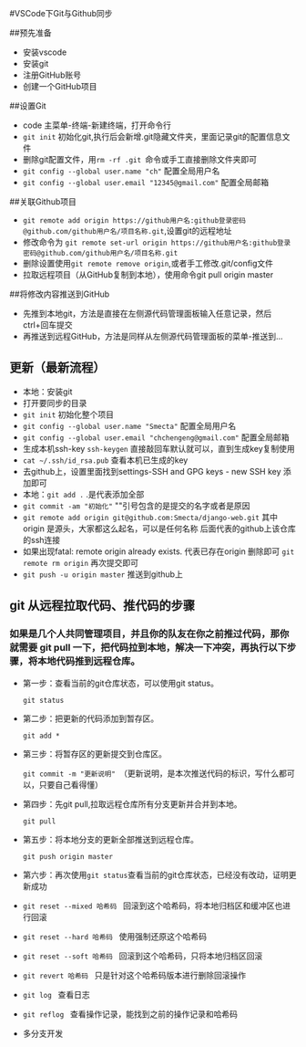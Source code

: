 #VSCode下Git与Github同步

##预先准备
+ 安装vscode
+ 安装git
+ 注册GitHub账号
+ 创建一个GitHub项目

##设置Git

+ code 主菜单-终端-新建终端，打开命令行
+ ```git init``` 初始化git,执行后会新增.git隐藏文件夹，里面记录git的配置信息文件
+ 删除git配置文件，用```rm -rf .git ```命令或手工直接删除文件夹即可
+ ```git config --global user.name "ch"``` 配置全局用户名
+ ```git config --global user.email "12345@gmail.com"``` 配置全局邮箱

##关联Github项目

+ ```git remote add origin https://github用户名:github登录密码@github.com/github用户名/项目名称.git```,设置git的远程地址
+ 修改命令为 ```git remote set-url origin https://github用户名:github登录密码@github.com/github用户名/项目名称.git ```
+ 删除设置使用```git remote remove origin```,或者手工修改.git/config文件
+ 拉取远程项目（从GitHub复制到本地），使用命令git pull origin master

##将修改内容推送到GitHub

+ 先推到本地git，方法是直接在左侧源代码管理面板输入任意记录，然后ctrl+回车提交
+ 再推送到远程GitHub，方法是同样从左侧源代码管理面板的菜单-推送到...



## 更新（最新流程）
+ 本地：安装git 
+ 打开要同步的目录
+ ```git init``` 初始化整个项目
+ ```git config --global user.name "Smecta"``` 配置全局用户名
+ ```git config --global user.email "chchengeng@gmail.com"``` 配置全局邮箱
+ 生成本机ssh-key ```ssh-keygen``` 直接敲回车默认就可以，直到生成key复制使用
+ ```cat ~/.ssh/id_rsa.pub``` 查看本机已生成的key
+ 去github上，设置里面找到settings-SSH and GPG keys - new SSH key 添加即可
+ 本地：```git add .``` .是代表添加全部
+ ```git commit -am "初始化"``` ""引号包含的是提交的名字或者是原因
+ ```git remote add origin git@github.com:Smecta/django-web.git``` 其中 origin 是源头，大家都这么起名，可以是任何名称 后面代表的github上该仓库的ssh连接
+ 如果出现fatal: remote origin already exists. 代表已存在origin 删除即可 ```git remote rm origin``` 再次提交即可
+ ```git push -u origin master``` 推送到github上

## git 从远程拉取代码、推代码的步骤
### 如果是几个人共同管理项目，并且你的队友在你之前推过代码，那你就需要 git pull 一下，把代码拉到本地，解决一下冲突，再执行以下步骤，将本地代码推到远程仓库。

+ 第一步：查看当前的git仓库状态，可以使用git status。

  ```git status```
+ 第二步：把更新的代码添加到暂存区。

  ```git add *```
+ 第三步：将暂存区的更新提交到仓库区。

  ```git commit -m "更新说明" ```（更新说明，是本次推送代码的标识，写什么都可以，只要自己看得懂）
+ 第四步：先git pull,拉取远程仓库所有分支更新并合并到本地。

  ```git pull```
+ 第五步：将本地分支的更新全部推送到远程仓库。

  ```git push origin master```
+ 第六步：再次使用```git status```查看当前的git仓库状态，已经没有改动，证明更新成功


+ ```git reset --mixed 哈希码 ``` 回滚到这个哈希码，将本地归档区和缓冲区也进行回滚
+ ```git reset --hard 哈希码 ``` 使用强制还原这个哈希码
+ ```git reset --soft 哈希码 ``` 回滚到这个哈希码，只将本地归档区回滚

+ ```git revert 哈希码 ``` 只是针对这个哈希码版本进行删除回滚操作

+ ```git log ``` 查看日志
+ ```git reflog ``` 查看操作记录，能找到之前的操作记录和哈希码

+ 多分支开发

